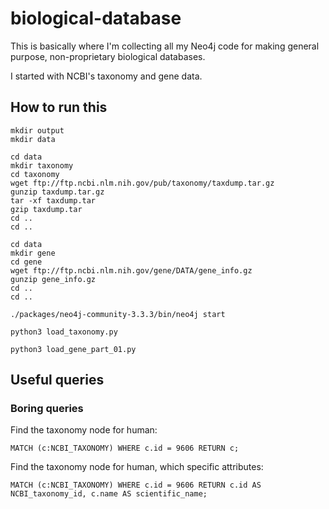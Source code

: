 # biological-database

This is basically where I'm collecting all my Neo4j code for making general purpose, non-proprietary biological databases.

I started with NCBI's taxonomy and gene data.

## How to run this

```
mkdir output
mkdir data

cd data
mkdir taxonomy
cd taxonomy
wget ftp://ftp.ncbi.nlm.nih.gov/pub/taxonomy/taxdump.tar.gz
gunzip taxdump.tar.gz 
tar -xf taxdump.tar 
gzip taxdump.tar 
cd ..
cd ..

cd data
mkdir gene
cd gene
wget ftp://ftp.ncbi.nlm.nih.gov/gene/DATA/gene_info.gz
gunzip gene_info.gz
cd ..
cd ..

./packages/neo4j-community-3.3.3/bin/neo4j start

python3 load_taxonomy.py

python3 load_gene_part_01.py
```

## Useful queries

### Boring queries

Find the taxonomy node for human:

```
MATCH (c:NCBI_TAXONOMY) WHERE c.id = 9606 RETURN c;
```

Find the taxonomy node for human, which specific attributes:
```
MATCH (c:NCBI_TAXONOMY) WHERE c.id = 9606 RETURN c.id AS NCBI_taxonomy_id, c.name AS scientific_name;
```

